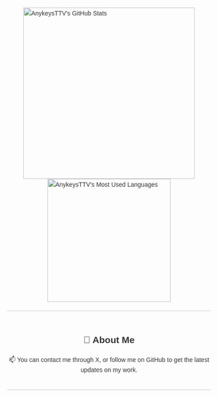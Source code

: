 <div style="display: flex; flex-direction: column; align-items: center; font-family: Arial, sans-serif; max-width: 800px; margin: 0 auto; padding: 20px; line-height: 1.6; color: #333;">
<div style="display: flex; justify-content: center; align-items: center; flex-direction: column;">
  <img width="390" src="https://github-readme-stats.vercel.app/api?username=AnykeysTTV&theme=transparent&count_private=true&show_icons=true&rank_icon=github&locale=en" alt="AnykeysTTV's GitHub Stats" />
  <img width="280" src="https://github-readme-stats.vercel.app/api/top-langs?username=AnykeysTTV&theme=transparent&layout=donut&hide=css,php,ClassASP&langs_count=2&border_radius=10&show_icons=true&locale=en" alt="AnykeysTTV's Most Used Languages" />
</div>

  <hr style="border: none; height: 1px; background-color: #ccc; margin: 20px 0; width: 100%;">

  <div style="text-align: center;">
    <h2>👋 About Me</h2>
    <p>📫 You can contact me through X, or follow me on GitHub to get the latest updates on my work.</p>
  </div>

  <hr style="border: none; height: 1px; background-color: #ccc; margin: 20px 0; width: 100%;">

</div>
